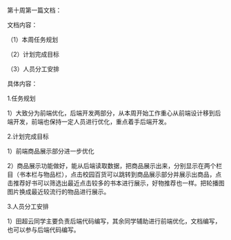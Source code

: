 第十周第一篇文档：

文档内容：

（1）本周任务规划

（2）计划完成目标

（3）人员分工安排

具体内容：

1.任务规划

1）大致分为前端优化，后端开发两部分，从本周开始工作重心从前端设计移到后端开发，前端也保持一定人员进行优化，重点着手后端开发。

2.计划完成目标

1）前端商品展示部分进一步优化

2）商品展示功能做好，能从后端读取数据，把商品展示出来，分别显示在两个栏目（书本栏与物品栏），点击校园百货可以跳转到商品展示部分并展示出商品，点击推荐好书可以筛选出最近点击较多的书本进行展示，好物推荐也一样。把轮播图图片换成最近较流行的物品进行展示。

3.人员分工安排

1）田超云同学主要负责后端代码编写，其余同学辅助进行前端优化，文档编写，也可以参与后端代码编写。